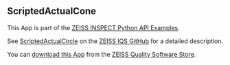 ## ScriptedActualCone

This App is part of the [ZEISS INSPECT Python API Examples](https://zeissiqs.github.io/zeiss-inspect-addon-api/2025/python_examples/index.html).

See [ScriptedActualCircle](https://zeissiqs.github.io/zeiss-inspect-addon-api/2025/python_examples/scripted_actuals/scripted_actual_cone.html) on the [ZEISS IQS GitHub](https://zeissiqs.github.io/zeiss-inspect-addon-api/2025/index.html) for a detailed description.

You can [download this App](https://software-store.zeiss.com/products/apps/ScriptedActualCone) from the [ZEISS Quality Software Store](https://software-store.zeiss.com).